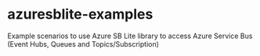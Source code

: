 # azuresblite-examples
Example scenarios to use Azure SB Lite library to access Azure Service Bus (Event Hubs, Queues and Topics/Subscription)
